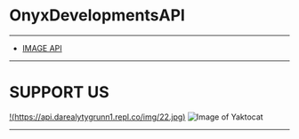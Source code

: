 # OnyxDevelopmentsAPI
---------------------
* [IMAGE API](./imageapi.md)
---------------------
# SUPPORT US
[!(https://api.darealytygrunn1.repl.co/img/22.jpg)](https://www.patreon.com/OnyxDevelopments)
![Image of Yaktocat](https://octodex.github.com/images/yaktocat.png)

---------------------
